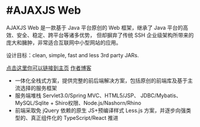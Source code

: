 #AJAXJS Web
=================================== 
AJAXJS Web 是一款基于 Java 平台原创的 Web 框架，继承了 Java 平台的高效、安全、稳定、跨平台等诸多优势， 但却摒弃了传统 SSH 企业级架构所带来的庞大和臃肿，非常适合互联网中小型网站的应用。

设计目标：clean, simple, fast and less 3rd party JARs.

[点击这里你可以链接到主页](http://framework.ajaxjs.com/framework/)
[作者博客](http://blog.csdn.net/zhangxin09/)

- 一体化全栈式方案，提供完整的前后端解决方案，包括原创的前端库及基于主流选择的服务框架
- 服务端堆栈 Servlet3.0/Spring MVC、HTML5/JSP、 JDBC/Mybatis、MySQL/Sqlite + Shiro权限、Node.js/Nashorn/Rhino
- 前端采取免 jQuery 依赖的原生 JS+预编译样式 Less.js 方案，并逐步向强类型的、真正组件化的 TypeScript/React 推进
